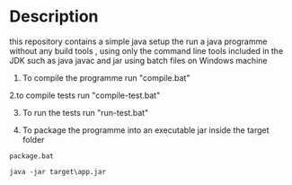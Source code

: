 # Description

this repository contains a simple java setup the run a java programme without any build tools , using only the command line tools included in the JDK
such as java javac and jar using batch files on Windows machine

1. To compile the programme run "compile.bat"

2.to compile tests run "compile-test.bat"

3. To run the tests run "run-test.bat"

4. To package the programme into an executable jar inside the target folder

```
package.bat
```

```
java -jar target\app.jar
```
